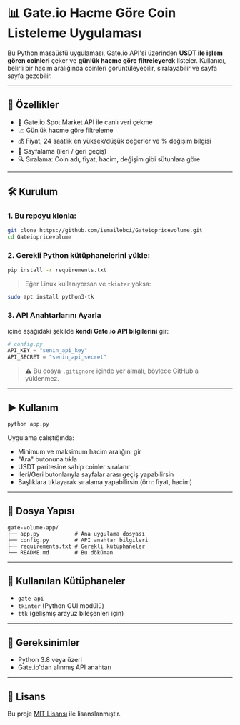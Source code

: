 # 📊 Gate.io Hacme Göre Coin Listeleme Uygulaması

Bu Python masaüstü uygulaması, Gate.io API'si üzerinden **USDT ile işlem gören coinleri** çeker ve **günlük hacme göre filtreleyerek** listeler. Kullanıcı, belirli bir hacim aralığında coinleri görüntüleyebilir, sıralayabilir ve sayfa sayfa gezebilir.

---

## 🚀 Özellikler

- 🔄 Gate.io Spot Market API ile canlı veri çekme
- 📈 Günlük hacme göre filtreleme
- 💰 Fiyat, 24 saatlik en yüksek/düşük değerler ve % değişim bilgisi
- 📄 Sayfalama (ileri / geri geçiş)
- 🔍 Sıralama: Coin adı, fiyat, hacim, değişim gibi sütunlara göre

---

## 🛠️ Kurulum

### 1. Bu repoyu klonla:
```bash
git clone https://github.com/ismailebci/Gateiopricevolume.git
cd Gateiopricevolume
```

### 2. Gerekli Python kütüphanelerini yükle:
```bash
pip install -r requirements.txt
```

> Eğer Linux kullanıyorsan ve `tkinter` yoksa:
```bash
sudo apt install python3-tk
```

### 3. API Anahtarlarını Ayarla

içine aşağıdaki şekilde **kendi Gate.io API bilgilerini** gir:

```python
# config.py
API_KEY = "senin_api_key"
API_SECRET = "senin_api_secret"
```

> ⚠️ Bu dosya `.gitignore` içinde yer almalı, böylece GitHub'a yüklenmez.

---

## ▶️ Kullanım

```bash
python app.py
```

Uygulama çalıştığında:

- Minimum ve maksimum hacim aralığını gir
- "Ara" butonuna tıkla
- USDT paritesine sahip coinler sıralanır
- İleri/Geri butonlarıyla sayfalar arası geçiş yapabilirsin
- Başlıklara tıklayarak sıralama yapabilirsin (örn: fiyat, hacim)

---

## 📁 Dosya Yapısı

```
gate-volume-app/
├── app.py           # Ana uygulama dosyası
├── config.py        # API anahtar bilgileri 
├── requirements.txt # Gerekli kütüphaneler
└── README.md        # Bu döküman
```

---

## 🔧 Kullanılan Kütüphaneler

- `gate-api`
- `tkinter` (Python GUI modülü)
- `ttk` (gelişmiş arayüz bileşenleri için)

---

## 📌 Gereksinimler

- Python 3.8 veya üzeri
- Gate.io'dan alınmış API anahtarı

---

## 📝 Lisans

Bu proje [MIT Lisansı](LICENSE) ile lisanslanmıştır.
